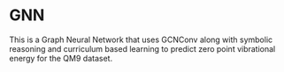 # GNN
This is a Graph Neural Network that uses GCNConv along with symbolic reasoning and curriculum based learning to predict zero point vibrational energy for the QM9 dataset.

